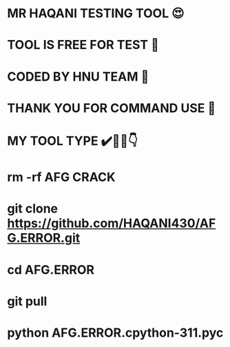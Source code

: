 # MR HAQANI TESTING TOOL 😍
# TOOL IS FREE FOR TEST 🤦
# CODED BY HNU TEAM 🚏
# THANK YOU  FOR COMMAND USE 🥰 
# MY TOOL TYPE ✔️💯🙃👇
# rm -rf AFG CRACK 

# git clone https://github.com/HAQANI430/AFG.ERROR.git

# cd AFG.ERROR

# git pull

# python AFG.ERROR.cpython-311.pyc
